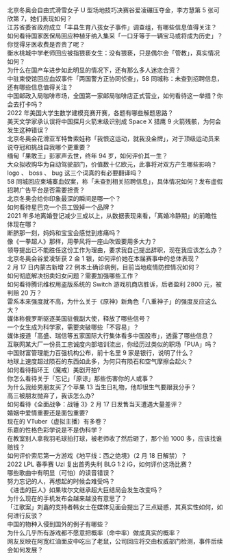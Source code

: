 北京冬奥会自由式滑雪女子 U 型场地技巧决赛谷爱凌碾压夺金，李方慧第 5 张可欣第 7，她们表现如何？  
江苏省委省政府成立「丰县生育八孩女子事件」调查组，有哪些信息值得关注？  
如何看待国家医保局回应种植牙纳入集采「一口牙等于一辆宝马或将成为历史」？你觉得牙医收费是否贵了呢？  
衡水桃城中学老师回应被指猥亵女生：没有猥亵，只是偶尔会「管教」，真实情况如何？  
为什么在国产车进步如此明显的情况下，还有那么多人迷恋合资？  
中驻柬使馆回应血奴事件「两国警方正协同侦查」，58 同城称：未查到招聘信息，还有哪些信息值得关注？  
中国邮政入局咖啡市场，全国第一家邮局咖啡店正式营业，如何看待这一举措？你会去打卡吗？  
2022 年美国大学生数学建模竞赛开赛，各题有哪些解题思路？  
美天文学家承认误将中国探月火箭末级识别成 Space X 猎鹰 9 火箭残骸，为何会发生这种错误？  
北京冬奥会花滑亚军特鲁索娃称「我恨这运动，就我没金牌」，对于顶级运动员来说夺冠和挑战自我哪个更重要？  
缅甸「果敢王」彭家声去世，终年 94 岁，如何评价其一生？  
大众拟收购华为自动驾驶部门，价值数十亿欧元，此事将对双方产生哪些影响？  
logo 、 boss 、 bug 这三个词真的有必要翻译吗？  
58 同城回应柬埔寨血奴案，称「未查到相关招聘信息」，具体情况如何？发布虚假招聘广告平台是否需要担责？  
北京冬奥会给你印象最深的瞬间是哪一个？  
如何看待星巴克一个员工毁掉一个品牌？  
2021 年多地离婚登记减少三成以上，从数据表现来看，「离婚冷静期」的前瞻性体现在哪？  
断脐那一刻，妈妈和宝宝会感觉到疼痛吗？  
像《一拳超人》那样，用拳风将一座山吹毁要用多大力？  
领导提出已不能胜任这份工作为理由，要求我自己提出辞职，现在我应该怎么办？  
北京冬奥会谷爱凌斩获 2 金 1 银，如何评价她在本届赛事中的总体表现？  
2 月 17 日内蒙古新增 22 例本土确诊病例，目前当地疫情防控情况如何？  
如何彻底解决拐卖妇女问题？需要加强哪些工作？  
如何看待腾讯维权用盗版系统的 Switch 游戏机商店胜诉，后者盈利 2800 元，被判赔 20 万？  
雷系本来强度就不高，为什么关于《原神》新角色「八重神子」的强度反应这么大？  
媒体称俄罗斯驱逐美国驻俄副大使，释放了哪些信号？  
一个女生成为科学家，需要突破哪些「不容易」？  
媒体报道「高盛、瑞信等五家国际大行集体看多中国股市」，透露了哪些信息？  
互联网某大厂一份员工忠诚度内部培训流出，你经历过类似的职场「PUA」吗？  
中国财富管理能力百强机构公布，前十名里 9 家是银行，说明了什么？  
地球上速度超过陨石的东西如此多，为何只有陨石和空气摩擦会起火？  
如何看待指环王（魔戒）美剧开拍?  
你怎么看待关于「忘记」「原谅」那些伤害你的人或事？  
为什么我给男朋友买了个苹果 13 当生日礼物，他却很生气要跟我分手？  
高三被朋友抛弃了，我该怎么办?  
如何看待《全面战争：战锤 3》2 月 17 日发售当天遭遇大量差评？  
婚姻中爱情重要还是面包重要?  
现在的 VTuber（虚拟主播）有多卷？  
乐嘉的性格色彩学说是不是伪科学？  
在教室别人拿我羽毛球拍打球，被老师收了然后砸了，那个拍 1000 多，应该找谁赔钱？  
如何评价索尼第一方游戏《地平线：西之绝境》（2 月 18 日解禁）？  
2022 LPL 春季赛 Uzi 复出首秀失利 BLG 1:2 iG，如何评价这场比赛？  
哪些歌曲中有明显（可怕）的读音错误？  
努力忘记的人，再想起的时候会难受吗？  
《进击的巨人》如果埃尔文继承超大巨结局会发生改变吗？  
为什么现在的手机发布会越来越没有意思了？  
「江歌案」刘鑫的支持者韩女士在媒体见面会提出了三点疑惑，其真实性如何，如何进行反驳？  
中国的物种入侵到国外的例子有哪些？  
为什么几乎所有游戏都不愿意把概率（命中率）做成真实的概率？  
网友反映在阿宽红油面皮中吃出了老鼠，公司回应将交由权威部门检测，事件后续会如何发展？  
